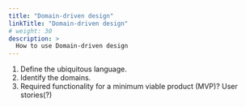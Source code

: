 ```yaml
---
title: "Domain-driven design"
linkTitle: "Domain-driven design"
# weight: 30
description: >
  How to use Domain-driven design
---
```


1. Define the ubiquitous language.
2. Identify the domains.
3. Required functionality for a minimum viable product (MVP)? User stories(?)



